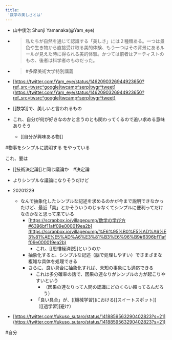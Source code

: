 ```yaml
---
title:
 '数学の美しさとは'
---
```


- 山中俊治 Shunji Yamanaka(@Yam_eye)
- > 私たちが自然を通じて認識する「美しさ」には２種類ある。一つは景色や生き物から直接受け取る美的体験、もう一つはその背景にあるルールが見えた時に得られる美的体験。かつては前者はアーティストのもの、後者は科学者のものだった。
- > #多摩美術大学特別講義
- [https://twitter.com/Yam_eye/status/1462090326944923650?ref_src=twsrc^google|twcamp^serp|twgr^tweet](https://twitter.com/Yam_eye/status/1462090326944923650?ref_src=twsrc^google|twcamp^serp|twgr^tweet)

- [[数学]]で、美しいと言われるもの
- これ、自分が何が好きなのかと言うのとも関わってくるので追い求める意味ありそう
    - [[自分が興味ある物]]

#物事をシンプルに説明する
をやっている


これ、要は
- [[技術決定論]]と同じ議論か　#決定論
- よりシンプルな議論になりそうだけど

- 20201229
    - なんで抽象化したシンプルな記述を求めるのかが今まで説明できなかったけど、最近「美」とかそういうのじゃなくてシンプルに便利ってだけなのかなと思って来ている
        - [https://scrapbox.io/villagepump/数学の学び方#6396bf11aff09e000019ea2b](https://scrapbox.io/villagepump/%E6%95%B0%E5%AD%A6%E3%81%AE%E5%AD%A6%E3%81%B3%E6%96%B9#6396bf11aff09e000019ea2b)
            - これ、[[思惟経済説]]というのか
        - 抽象化すると、シンプルな記述（脳で処理しやすい）でさまざまな複雑な具体を処理できる
        - さらに、良い具合に抽象化すれば、未知の事象にも適応できる
            - これは多分確率の話で、因果の連なりがシンプルの方が起こりやすいという
                - （因果の連なりって人間の認識にどのくらい頼ってるんだろう）
            - 「良い具合」が、[[機械学習]]における[[スイートスポット]]（[[過学習]]避け）

- [https://twitter.com/fukuso_sutaro/status/1418859563290402823?s=21](https://twitter.com/fukuso_sutaro/status/1418859563290402823?s=21)

#自分
